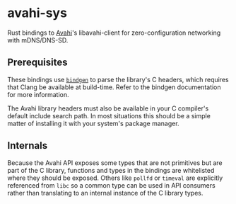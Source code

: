 # avahi-sys

Rust bindings to [Avahi][avahi]'s libavahi-client for zero-configuration
networking with mDNS/DNS-SD.

## Prerequisites

These bindings use [`bindgen`][bindgen] to parse the library's C headers, which
requires that Clang be available at build-time. Refer to the bindgen
documentation for more information.

The Avahi library headers must also be available in your C compiler's default
include search path. In most situations this should be a simple matter of
installing it with your system's package manager.

[avahi]: http://www.avahi.org/
[bindgen]: https://github.com/servo/rust-bindgen

## Internals

Because the Avahi API exposes some types that are not primitives but are part of
the C library, functions and types in the bindings are whitelisted where they
should be exposed. Others like `pollfd` or `timeval` are explicitly referenced
from `libc` so a common type can be used in API consumers rather than
translating to an internal instance of the C library types.
